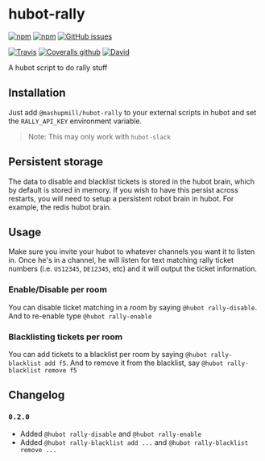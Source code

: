 # hubot-rally

[![npm](https://img.shields.io/npm/v/@mashupmill/hubot-rally.svg?style=for-the-badge)](https://www.npmjs.com/package/@mashupmill/hubot-rally)
[![npm](https://img.shields.io/npm/dm/@mashupmill/hubot-rally.svg?style=for-the-badge)](https://npmjs.org/package/@mashupmill/hubot-rally)
[![GitHub issues](https://img.shields.io/github/issues-raw/MashupMill/hubot-rally.svg?style=for-the-badge)](https://github.com/MashupMill/hubot-rally/issues)

[![Travis](https://img.shields.io/travis/MashupMill/hubot-rally.svg?style=for-the-badge)](https://travis-ci.org/MashupMill/hubot-rally)
[![Coveralls github](https://img.shields.io/coveralls/github/MashupMill/hubot-rally.svg?style=for-the-badge)](https://coveralls.io/github/MashupMill/hubot-rally)
[![David](https://img.shields.io/david/MashupMill/hubot-rally.svg?style=for-the-badge)](https://david-dm.org/MashupMill/hubot-rally)

A hubot script to do rally stuff

## Installation

Just add `@mashupmill/hubot-rally` to your external scripts in hubot and set the `RALLY_API_KEY` environment variable.

> Note: This may only work with `hubot-slack`

## Persistent storage

The data to disable and blacklist tickets is stored in the hubot brain, which by default is stored in memory.
If you wish to have this persist across restarts, you will need to setup a persistent robot brain in hubot.
For example, the redis hubot brain.  

## Usage

Make sure you invite your hubot to whatever channels you want it to listen in. Once he's in a channel, he will listen
for text matching rally ticket numbers (i.e. `US12345`, `DE12345`, etc) and it will output the ticket information.

### Enable/Disable per room
You can disable ticket matching in a room by saying `@hubot rally-disable`. And to re-enable type `@hubot rally-enable`

### Blacklisting tickets per room
You can add tickets to a blacklist per room by saying `@hubot rally-blacklist add f5`. And to remove it from the blacklist, say `@hubot rally-blacklist remove f5`


## Changelog

### `0.2.0`

* Added `@hubot rally-disable` and `@hubot rally-enable`
* Added `@hubot rally-blacklist add ...` and `@hubot rally-blacklist remove ...`
